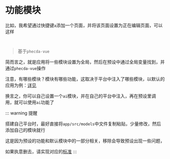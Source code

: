# 功能模块
比如，我希望通过快捷键`a`添加一个页面，并将该页面设置为正在编辑页面，可以这样

```


```
> 基于`phecda-vue`

简而言之，就是应用将一些模块设置为全局，然后在预设中通过全局变量找到，并通过`phecda-vue`操作

注意，有哪些模块？模块有哪些功能，这取决于平台中注入了哪些模块，以默认的应用为例：[详见](https://github.com/fgsreally/alioth/tree/main/app/src/models)

换言之，你可以自己设置一个`ai`模块，并在自己的平台中注入，再在预设里调用，就可以使用`ai`功能了

::: warning 提醒

搭建自己平台时，最好直接将`app/src/models`中文件复制粘贴，少量修改，然后添加自己的模块就行 

这是因为预设的功能和默认模块中的一部分相关，移除会导致预设出现一些问题，

如果执意删去，请实现对应的[标准](https://github.com/fgsreally/alioth/blob/main/packages/lib/src/core/invoke.ts)
:::